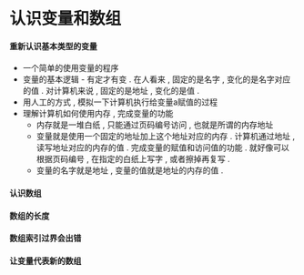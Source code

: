 # 认识变量和数组

#### 重新认识基本类型的变量

* 一个简单的使用变量的程序
* 变量的基本逻辑 - 有定才有变 . 在人看来 , 固定的是名字 , 变化的是名字对应的值 . 对计算机来说 , 固定的是地址 , 变化的是值 . 
* 用人工的方式 , 模拟一下计算机执行给变量a赋值的过程
* 理解计算机如何使用内存 , 完成变量的功能
  * 内存就是一堆白纸 , 只能通过页码编号访问 , 也就是所谓的内存地址
  * 变量就是使用一个固定的地址加上这个地址对应的内存 . 计算机通过地址 , 读写地址对应的内存的值 . 完成变量的赋值和访问值的功能 . 就好像可以根据页码编号 , 在指定的白纸上写字 , 或者擦掉再复写 . 
  * 变量的名字就是地址 , 变量的值就是地址的内存的值 . 



#### 认识数组

#### 数组的长度

#### 数组索引过界会出错

#### 让变量代表新的数组

#### 



